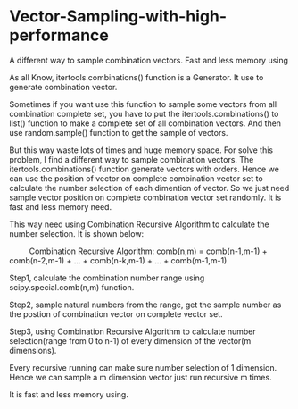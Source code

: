 # Vector-Sampling-with-high-performance
A different way to sample combination vectors. Fast and less memory using

As all Know, itertools.combinations() function is a Generator. It use to generate combination vector. 

Sometimes if you want use this function to sample some vectors from all combination complete set, you have to put the itertools.combinations() to list() function to make a complete set of all combination vectors. And then use random.sample() function to get the sample of vectors. 

But this way waste lots of times and huge memory space. For solve this problem, I find a different way to sample combination vectors. The itertools.combinations() function generate vectors with orders. Hence we can use the position of vector on complete combination vector set to calculate the number selection of each dimention of vector. So we just need sample vector position on complete combination vector set randomly. It is fast and less memory need. 

This way need using Combination Recursive Algorithm to calculate the number selection. It is shown below:

          Combination Recursive Algorithm: comb(n,m) = comb(n-1,m-1) + comb(n-2,m-1) + ... + comb(n-k,m-1) + ... + comb(m-1,m-1)
          
Step1, calculate the combination number range using scipy.special.comb(n,m) function.

Step2, sample natural numbers from the range, get the sample number as the postion of combination vector on complete vector set.

Step3, using Combination Recursive Algorithm to calculate number selection(range from 0 to n-1) of every dimension of the vector(m dimensions).

Every recursive running can make sure number selection of 1 dimension. Hence we can sample a m dimension vector just run recursive m times. 

It is fast and less memory using.
